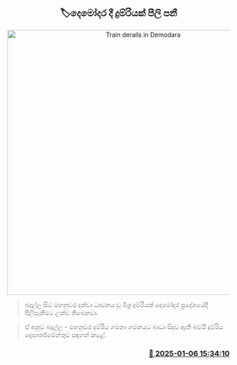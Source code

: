 <p align='center'><b><h2 align='center' title='Train derails in Demodara'>🏷දෙමෝදර දී දුම්රියක් පීලි පනී</h2></b></p>
<p align='center'><img src='https://helakuru.sgp1.cdn.digitaloceanspaces.com/esana/images/lib/train-22[1].jpg' width='600' alt='Train derails in Demodara'></p>

> බදුල්ල සිට මහනුවර දක්වා ධාවනය වූ මිශ්‍ර දුම්රියක් දෙමෝදර ප්‍රදේශයේදී පීලිපැනීමට ලක්ව තිබෙනවා.

> ඒ අනුව බදුල්ල - මහනුවර දුම්රිය ගමනා ගමනය​ට බාධා සිදුව ඇති බවයි දුම්රිය දෙපාර්තමේන්තුව සඳහන් කළේ.



<h3 align='right'><a href='https://www.helakuru.lk/esana/p/106367/'>📅 2025-01-06 15:34:10</a></h3>

